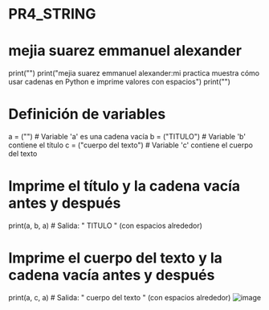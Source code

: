 # PR4_STRING
# mejia suarez emmanuel alexander
print("")
print("mejia suarez emmanuel alexander:mi practica muestra cómo usar cadenas en Python e imprime valores con espacios")
print("")
# Definición de variables
a = ("")  # Variable 'a' es una cadena vacía
b = ("TITULO")  # Variable 'b' contiene el título
c = ("cuerpo del texto")  # Variable 'c' contiene el cuerpo del texto

# Imprime el título y la cadena vacía antes y después
print(a, b, a)  # Salida: " TITULO " (con espacios alrededor)

# Imprime el cuerpo del texto y la cadena vacía antes y después
print(a, c, a)  # Salida: " cuerpo del texto " (con espacios alrededor)
![image](https://github.com/user-attachments/assets/b254793d-da8a-4609-8cc6-5b4e8c338bea)

